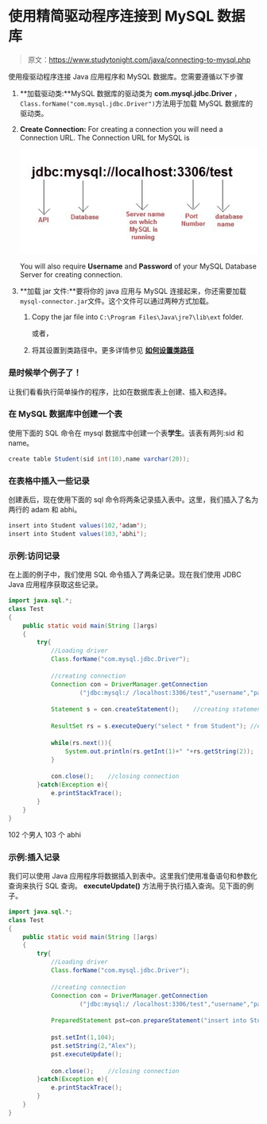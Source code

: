 # 使用精简驱动程序连接到 MySQL 数据库

> 原文：<https://www.studytonight.com/java/connecting-to-mysql.php>

使用瘦驱动程序连接 Java 应用程序和 MySQL 数据库。您需要遵循以下步骤

1.  **加载驱动类:**MySQL 数据库的驱动类为 **com.mysql.jdbc.Driver** ，`Class.forName("com.mysql.jdbc.Driver")`方法用于加载 MySQL 数据库的驱动类。
2.  **Create Connection:** For creating a connection you will need a Connection URL. The Connection URL for MySQL is

    ![connecting to mysql database](img/3bf81f938fc09a9054b17ff4b4271144.png)

    You will also require **Username** and **Password** of your MySQL Database Server for creating connection.
3.  **加载 jar 文件:**要将你的 java 应用与 MySQL 连接起来，你还需要加载`mysql-connector.jar`文件。这个文件可以通过两种方式加载。
    1.  Copy the jar file into `C:\Program Files\Java\jre7\lib\ext` folder.

        或者，

    2.  将其设置到类路径中。更多详情参见 [**如何设置类路径**](setting-classpath-for-java.php)

### 是时候举个例子了！

让我们看看执行简单操作的程序，比如在数据库表上创建、插入和选择。

### 在 MySQL 数据库中创建一个表

使用下面的 SQL 命令在 mysql 数据库中创建一个表**学生**。该表有两列:sid 和 name。

```java
create table Student(sid int(10),name varchar(20));

```

### 在表格中插入一些记录

创建表后，现在使用下面的 sql 命令将两条记录插入表中。这里，我们插入了名为两行的 adam 和 abhi。

```java
insert into Student values(102,'adam');
insert into Student values(103,'abhi');

```

### 示例:访问记录

在上面的例子中，我们使用 SQL 命令插入了两条记录。现在我们使用 JDBC Java 应用程序获取这些记录。

```java
import java.sql.*;
class Test
{
	public static void main(String []args)
	{
		try{
			//Loading driver
			Class.forName("com.mysql.jdbc.Driver");

			//creating connection
			Connection con = DriverManager.getConnection
					("jdbc:mysql:/ /localhost:3306/test","username","password");

			Statement s = con.createStatement();    //creating statement

			ResultSet rs = s.executeQuery("select * from Student"); //executing statement

			while(rs.next()){
				System.out.println(rs.getInt(1)+" "+rs.getString(2));
			}

			con.close();    //closing connection
		}catch(Exception e){
			e.printStackTrace();
		}
	}
} 
```

102 个男人 103 个 abhi

### 示例:插入记录

我们可以使用 Java 应用程序将数据插入到表中。这里我们使用准备语句和参数化查询来执行 SQL 查询。 **executeUpdate()** 方法用于执行插入查询。见下面的例子。

```java
import java.sql.*;
class Test
{
	public static void main(String []args)
	{
		try{
			//Loading driver
			Class.forName("com.mysql.jdbc.Driver");

			//creating connection
			Connection con = DriverManager.getConnection
					("jdbc:mysql:/ /localhost:3306/test","username","password");

			PreparedStatement pst=con.prepareStatement("insert into Student values(?,?)");

			pst.setInt(1,104);
			pst.setString(2,"Alex");
			pst.executeUpdate();

			con.close();    //closing connection
		}catch(Exception e){
			e.printStackTrace();
		}
	}
} 
```